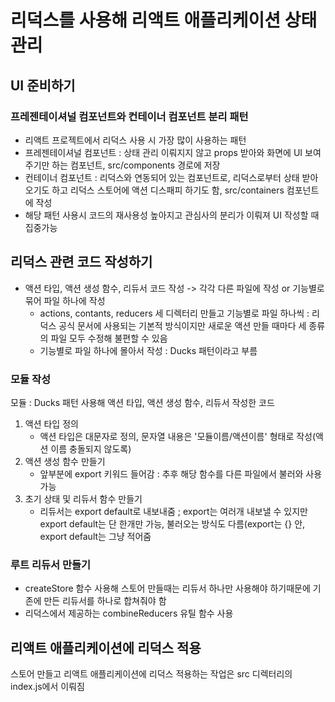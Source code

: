 # 리덕스를 사용해 리액트 애플리케이션 상태 관리

## UI 준비하기

### 프레젠테이셔널 컴포넌트와 컨테이너 컴포넌트 분리 패턴

- 리액트 프로젝트에서 리덕스 사용 시 가장 많이 사용하는 패턴
- 프레젠테이셔널 컴포넌트 : 상태 관리 이뤄지지 않고 props 받아와 화면에 UI 보여주기만 하는 컴포넌트, src/components 경로에 저장
- 컨테이너 컴포넌트 : 리덕스와 연동되어 있는 컴포넌트로, 리덕스로부터 상태 받아오기도 하고 리덕스 스토어에 액션 디스패피 하기도 함, src/containers 컴포넌트에 작성
- 해당 패턴 사용시 코드의 재사용성 높아지고 관심사의 분리가 이뤄져 UI 작성할 때 집중가능

## 리덕스 관련 코드 작성하기

- 액션 타입, 액션 생성 함수, 리듀서 코드 작성 -> 각각 다른 파일에 작성 or 기능별로 묶어 파일 하나에 작성
  - actions, contants, reducers 세 디렉터리 만들고 기능별로 파일 하나씩 : 리덕스 공식 문서에 사용되는 기본적 방식이지만 새로운 액션 만들 때마다 세 종류의 파일 모두 수정해 불편할 수 있음
  - 기능별로 파일 하나에 몰아서 작성 : Ducks 패턴이라고 부름

### 모듈 작성

모듈 : Ducks 패턴 사용해 액션 타입, 액션 생성 함수, 리듀서 작성한 코드

1. 액션 타입 정의
   - 액션 타입은 대문자로 정의, 문자열 내용은 '모듈이름/액션이름' 형태로 작성(액션 이름 충돌되지 않도록)
2. 액션 생성 함수 만들기
   - 앞부분에 export 키워드 들어감 : 추후 해당 함수를 다른 파일에서 불러와 사용 가능
3. 초기 상태 및 리듀서 함수 만들기
   - 리듀서는 export default로 내보내줌
     ; export는 여러개 내보낼 수 있지만 export default는 단 한개만 가능, 불러오는 방식도 다름(export는 {} 안, export default는 그냥 적어줌

### 루트 리듀서 만들기

- createStore 함수 사용해 스토어 만들때는 리듀서 하나만 사용해야 하기때문에 기존에 만든 리듀서를 하나로 합쳐줘야 함
- 리덕스에서 제공하는 combineReducers 유틸 함수 사용

## 리액트 애플리케이션에 리덕스 적용

스토어 만들고 리액트 애플리케이션에 리덕스 적용하는 작업은 src 디렉터리의 index.js에서 이뤄짐
